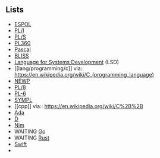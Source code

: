 ## Lists
  - [ESPOL](https://en.wikipedia.org/wiki/Executive_Systems_Problem_Oriented_Language)
  - [PL/I](https://en.wikipedia.org/wiki/PL/I)
  - [PL/S](https://en.wikipedia.org/wiki/PL/S)
  - [PL360](https://en.wikipedia.org/wiki/PL360)
  - [Pascal](https://en.wikipedia.org/wiki/Pascal_(programming_language))
  - [BLISS](https://en.wikipedia.org/wiki/BLISS)
  - [Language for Systems Development](https://en.wikipedia.org/wiki/Language_for_Systems_Development) (LSD)
  - [[lang/programming/c]]
    via:: https://en.wikipedia.org/wiki/C_(programming_language)
  - [NEWP](https://en.wikipedia.org/wiki/NEWP)
  - [PL/8](https://en.wikipedia.org/wiki/PL/8)
  - [PL-6](https://en.wikipedia.org/wiki/PL-6)
  - [SYMPL](https://en.wikipedia.org/wiki/SYMPL)
  - [[cpp]]
    via:: https://en.wikipedia.org/wiki/C%2B%2B
  - [Ada](https://en.wikipedia.org/wiki/Ada_(programming_language))
  - [D](https://en.wikipedia.org/wiki/D_(programming_language))
  - [Nim](https://en.wikipedia.org/wiki/Nim_(programming_language))
  - WAITING [Go](https://en.wikipedia.org/wiki/Go_(programming_language))
  - WAITING [Rust](https://en.wikipedia.org/wiki/Rust_(programming_language))
  - [Swift](https://en.wikipedia.org/wiki/Swift_(programming_language))
-